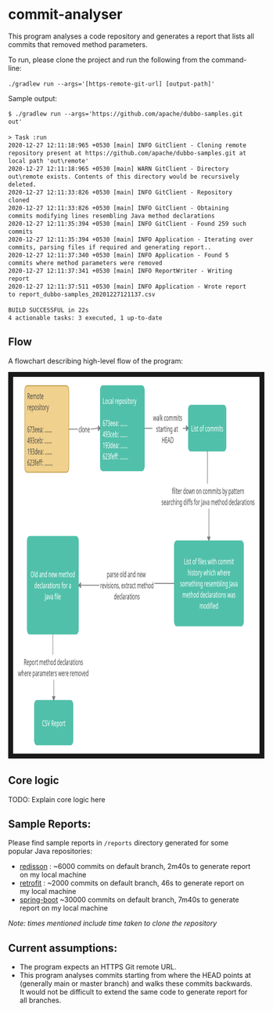 # commit-analyser
This program analyses a code repository and generates a report that lists all commits that removed method parameters.

To run, please clone the project and run the following from the command-line:

```./gradlew run --args='[https-remote-git-url] [output-path]'```

Sample output:

```Mandar@Mandar-PC MINGW64 ~/Desktop/commit-analyser (main)
$ ./gradlew run --args='https://github.com/apache/dubbo-samples.git out'

> Task :run
2020-12-27 12:11:18:965 +0530 [main] INFO GitClient - Cloning remote repository present at https://github.com/apache/dubbo-samples.git at local path 'out\remote'
2020-12-27 12:11:18:965 +0530 [main] WARN GitClient - Directory out\remote exists. Contents of this directory would be recursively deleted.
2020-12-27 12:11:33:826 +0530 [main] INFO GitClient - Repository cloned
2020-12-27 12:11:33:826 +0530 [main] INFO GitClient - Obtaining commits modifying lines resembling Java method declarations
2020-12-27 12:11:35:394 +0530 [main] INFO GitClient - Found 259 such commits
2020-12-27 12:11:35:394 +0530 [main] INFO Application - Iterating over commits, parsing files if required and generating report..
2020-12-27 12:11:37:340 +0530 [main] INFO Application - Found 5 commits where method parameters were removed
2020-12-27 12:11:37:341 +0530 [main] INFO ReportWriter - Writing report
2020-12-27 12:11:37:511 +0530 [main] INFO Application - Wrote report to report_dubbo-samples_20201227121137.csv

BUILD SUCCESSFUL in 22s
4 actionable tasks: 3 executed, 1 up-to-date

```
## Flow

A flowchart describing high-level flow of the program:

<img src="https://github.com/overlord1109/commit-analyser/blob/main/blob/flow.png" alt="IMAGE ALT TEXT HERE" width="1024" height="768" border="10" />

## Core logic

TODO: Explain core logic here

## Sample Reports:

Please find sample reports in `/reports` directory generated for some popular Java repositories:
* [redisson](https://github.com/redisson/redisson.git) : ~6000 commits on default branch, 2m40s to generate report on my local machine
* [retrofit](https://github.com/square/retrofit.git) : ~2000 commits on default branch, 46s to generate report on my local machine
* [spring-boot](https://github.com/spring-projects/spring-boot.git) ~30000 commits on default branch, 7m40s to generate report on my local machine

_Note: times mentioned include time taken to clone the repository_

## Current assumptions:

* The program expects an HTTPS Git remote URL.
* This program analyses commits starting from where the HEAD points at (generally main or master branch) and walks these commits backwards. It would not be difficult to extend the same code to generate report for all branches.
